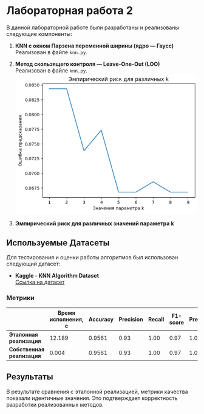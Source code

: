 # Лабораторная работа 2

В данной лабораторной работе были разработаны и реализованы следующие компоненты:

1. **KNN с окном Парзена переменной ширины (ядро — Гаусс)**  
   Реализован в файле `knn.py`.

2. **Метод скользящего контроля — Leave-One-Out (LOO)**  
   Реализован в файле `knn.py`.  
![График результатов работы метода LOO](images/loo_results.png)

3. **Эмпирический риск для различных значений параметра k**

## Используемые Датасеты

Для тестирования и оценки работы алгоритмов был использован следующий датасет:

- **Kaggle - KNN Algorithm Dataset**  
  [Ссылка на датасет](https://www.kaggle.com/datasets/gkalpolukcu/knn-algorithm-dataset)


### Метрики

|                        | Время исполнения, с | Accuracy | Precision | Recall | F1-score | Precision | Recall | F1-score|
|------------------------|---------------------|----------|---------------|------------|--------------|---------------|------------|--------------|
| **Эталонная реализация**   | 12.189            | 0.9561   | 0.93          | 1.00       | 0.97         | 1.00          | 0.88       | 0.94         |
| **Собственная реализация** | 0.004             | 0.9561   | 0.93          | 1.00       | 0.97         | 1.00          | 0.88       | 0.94         |

## Результаты

В результате сравнения с эталонной реализацией, метрики качества показали идентичные значения. Это подтверждает корректность разработки реализованных методов.
